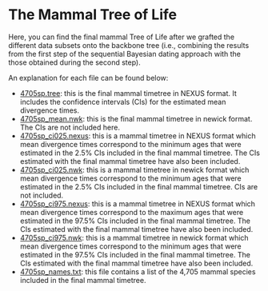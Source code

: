 # The Mammal Tree of Life 
Here, you can find the final mammal Tree of Life after we grafted the different 
data subsets onto the backbone tree (i.e., combining the results from the first step 
of the sequential Bayesian dating approach with the those obtained during the 
second step).

An explanation for each file can be found below:   

  * [4705sp.tree](https://github.com/sabifo4/mammals_dating/blob/main/02_SeqBayes_S2/03_Generate_final_mammal_tree/4705sp.tree): this is the final mammal timetree in NEXUS format. It includes the confidence intervals (CIs) for the
  estimated mean divergence times.   
  * [4705sp_mean.nwk](https://github.com/sabifo4/mammals_dating/blob/main/02_SeqBayes_S2/03_Generate_final_mammal_tree/4705sp_mean.nwk): this is the final mammal timetree in newick format. The CIs are not included here.     
  * [4705sp_ci025.nexus](https://github.com/sabifo4/mammals_dating/blob/main/02_SeqBayes_S2/03_Generate_final_mammal_tree/4705sp_ci025.nexus): this is a mammal timetree in NEXUS format which mean divergence times correspond to the minimum
  ages that were estimated in the 2.5% CIs included in the final mammal timetree. The CIs
  estimated with the final mammal timetree have also been included.   
  * [4705sp_ci025.nwk](https://github.com/sabifo4/mammals_dating/blob/main/02_SeqBayes_S2/03_Generate_final_mammal_tree/4705sp_ci025.nwk): this is a mammal timetree in newick format which mean divergence times correspond to the minimum
  ages that were estimated in the 2.5% CIs included in the final mammal timetree. CIs are not included.   
  * [4705sp_ci975.nexus](https://github.com/sabifo4/mammals_dating/blob/main/02_SeqBayes_S2/03_Generate_final_mammal_tree/4705sp_ci975.nexus): this is a mammal timetree in NEXUS format which mean divergence times correspond to the maximum
  ages that were estimated in the 97.5% CIs included in the final mammal timetree. The CIs
  estimated with the final mammal timetree have also been included.   
  * [4705sp_ci975.nwk](https://github.com/sabifo4/mammals_dating/blob/main/02_SeqBayes_S2/03_Generate_final_mammal_tree/4705sp_ci975.nwk): this is a mammal timetree in newick format which mean divergence times correspond to the minimum
  ages that were estimated in the 97.5% CIs included in the final mammal timetree. The CIs
  estimated with the final mammal timetree have also been included.   
  * [4705sp_names.txt](https://github.com/sabifo4/mammals_dating/blob/main/02_SeqBayes_S2/03_Generate_final_mammal_tree/4705sp_names.txt): this file contains a list of the 4,705 mammal species included in the final mammal timetree.   

  
